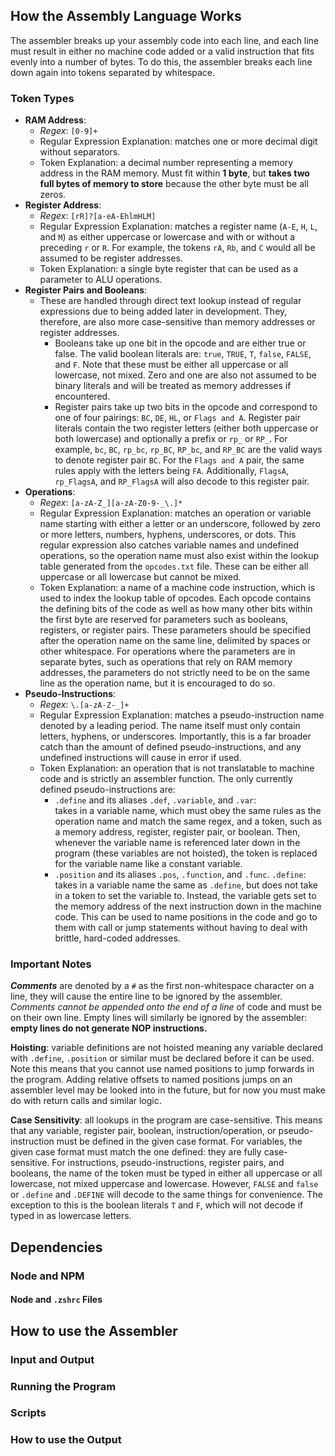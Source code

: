 ## How the Assembly Language Works
The assembler breaks up your assembly code into each line, and each line must result in either no machine code added or a valid instruction that fits evenly into a number of bytes. To do this, the assembler breaks each line down again into tokens separated by whitespace. 

### Token Types
 - **RAM Address**: 
    - *Regex*: `[0-9]+`
    - Regular Expression Explanation: matches one or more decimal digit without separators.
    - Token Explanation: a decimal number representing a memory address in the RAM memory. Must fit within **1 byte**, but **takes two full bytes of memory to store** because the other byte must be all zeros.
- **Register Address**:
    - *Regex*: `[rR]?[a-eA-EhlmHLM]`
    - Regular Expression Explanation: matches a register name (`A-E`, `H`, `L`, and `M`) as either uppercase or lowercase and with or without a preceding `r` or `R`. For example, the tokens `rA`, `Rb`, and `C` would all be assumed to be register addresses.
    - Token Explanation: a single byte register that can be used as a parameter to ALU operations.
- **Register Pairs and Booleans**:
    - These are handled through direct text lookup instead of regular expressions due to being added later in development. They, therefore, are also more case-sensitive than memory addresses or register addresses. 
        - Booleans take up one bit in the opcode and are either true or false. The valid boolean literals are: `true`, `TRUE`, `T`, `false`, `FALSE`, and `F`. Note that these must be either all uppercase or all lowercase, not mixed. Zero and one are also not assumed to be binary literals and will be treated as memory addresses if encountered.
        - Register pairs take up two bits in the opcode and correspond to one of four pairings: `BC`, `DE`, `HL`, or `Flags and A`. Register pair literals contain the two register letters (either both uppercase or both lowercase) and optionally a prefix or `rp_` or `RP_`. For example, `bc`, `BC`, `rp_bc`, `rp_BC`, `RP_bc`, and `RP_BC` are the valid ways to denote register pair `BC`. For the `Flags and A` pair, the same rules apply with the letters being `FA`. Additionally, `FlagsA`, `rp_FlagsA`, and `RP_FlagsA` will also decode to this register pair.
- **Operations**:
    - *Regex*: `[a-zA-Z_][a-zA-Z0-9-_\.]*`
    - Regular Expression Explanation: matches an operation or variable name starting with either a letter or an underscore, followed by zero or more letters, numbers, hyphens, underscores, or dots. This regular expression also catches variable names and undefined operations, so the operation name must also exist within the lookup table generated from the `opcodes.txt` file. These can be either all uppercase or all lowercase but cannot be mixed.
    - Token Explanation: a name of a machine code instruction, which is used to index the lookup table of opcodes. Each opcode contains the defining bits of the code as well as how many other bits within the first byte are reserved for parameters such as booleans, registers, or register pairs. These parameters should be specified after the operation name on the same line, delimited by spaces or other whitespace. For operations where the parameters are in separate bytes, such as operations that rely on RAM memory addresses, the parameters do not strictly need to be on the same line as the operation name, but it is encouraged to do so.
- **Pseudo-Instructions**:
    - *Regex*: `\.[a-zA-Z-_]+`
    - Regular Expression Explanation: matches a pseudo-instruction name denoted by a leading period. The name itself must only contain letters, hyphens, or underscores. Importantly, this is a far broader catch than the amount of defined pseudo-instructions, and any undefined instructions will cause in error if used.
    - Token Explanation: an operation that is not translatable to machine code and is strictly an assembler function. The only currently defined pseudo-instructions are: 
        - `.define` and its aliases `.def`, `.variable`, and `.var`:\
        takes in a variable name, which must obey the same rules as the operation name and match the same regex, and a token, such as a memory address, register, register pair, or boolean. Then, whenever the variable name is referenced later down in the program (these variables are not hoisted), the token is replaced for the variable name like a constant variable.
        - `.position` and its aliases `.pos`, `.function`, and `.func`. `.define`:\
        takes in a variable name the same as `.define`, but does not take in a token to set the variable to. Instead, the variable gets set to the memory address of the next instruction down in the machine code. This can be used to name positions in the code and go to them with call or jump statements without having to deal with brittle, hard-coded addresses.

### Important Notes
***Comments*** are denoted by a `#` as the first non-whitespace character on a line, they will cause the entire line to be ignored by the assembler. *Comments cannot be appended onto the end of a line* of code and must be on their own line. Empty lines will similarly be ignored by the assembler: **empty lines do not generate NOP instructions.**

**Hoisting**: variable definitions are not hoisted meaning any variable declared with `.define`, `.position` or similar must be declared before it can be used. Note this means that you cannot use named positions to jump forwards in the program. Adding relative offsets to named positions jumps on an assembler level may be looked into in the future, but for now you must make do with return calls and similar logic.

**Case Sensitivity**: all lookups in the program are case-sensitive. This means that any variable, register pair, boolean, instruction/operation, or pseudo-instruction must be defined in the given case format. For variables, the given case format must match the one defined: they are fully case-sensitive. For instructions, pseudo-instructions, register pairs, and booleans, the name of the token must be typed in either all uppercase or all lowercase, not mixed uppercase and lowercase. However, `FALSE` and `false` or `.define` and `.DEFINE` will decode to the same things for convenience. The exception to this is the boolean literals `T` and `F`, which will not decode if typed in as lowercase letters.

## Dependencies
### Node and NPM

#### Node and `.zshrc` Files

## How to use the Assembler
### Input and Output

### Running the Program

### Scripts

### How to use the Output
